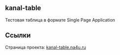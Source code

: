 ## kanal-table
Тестовая таблица в формате Single Page Application

## Ссылки
Страница проекта: [kanal-table.na4u.ru](http://kanal-table.na4u.ru/)
